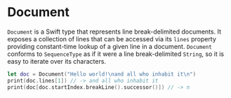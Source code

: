 # Document

`Document` is a Swift type that represents line break-delimited documents. It exposes a collection of lines that can be accessed via its `lines` property providing constant-time lookup of a given line in a document. `Document` conforms to `SequenceType` as if it were a line break-delimited `String`, so it is easy to iterate over its characters.

```swift
let doc = Document("Hello world!\nand all who inhabit it\n")
print(doc.lines[1]) // -> and all who inhabit it
print(doc[doc.startIndex.breakLine().successor()]) // -> n
```
